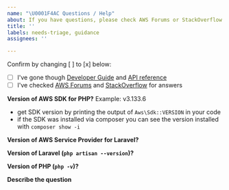 ```yaml
---
name: "\U0001F4AC Questions / Help"
about: If you have questions, please check AWS Forums or StackOverflow
title: ''
labels: needs-triage, guidance
assignees: ''

---
```


Confirm by changing [ ] to [x] below:
- [ ] I've gone though [Developer Guide](https://docs.aws.amazon.com/sdk-for-php/v3/developer-guide/welcome.html) and [API reference](https://docs.aws.amazon.com/aws-sdk-php/v3/api/index.html)
- [ ] I've checked [AWS Forums](https://forums.aws.amazon.com) and [StackOverflow](https://stackoverflow.com/questions/tagged/aws-php-sdk) for answers

**Version of AWS SDK for PHP?**
Example: v3.133.6
* get SDK version by printing the output of `Aws\Sdk::VERSION` in your code 
* if the SDK was installed via composer you can see the version installed with `composer show -i` 

**Version of AWS Service Provider for Laravel?**


**Version of Laravel (`php artisan --version`)?**


**Version of PHP (`php -v`)?**


**Describe the question**

